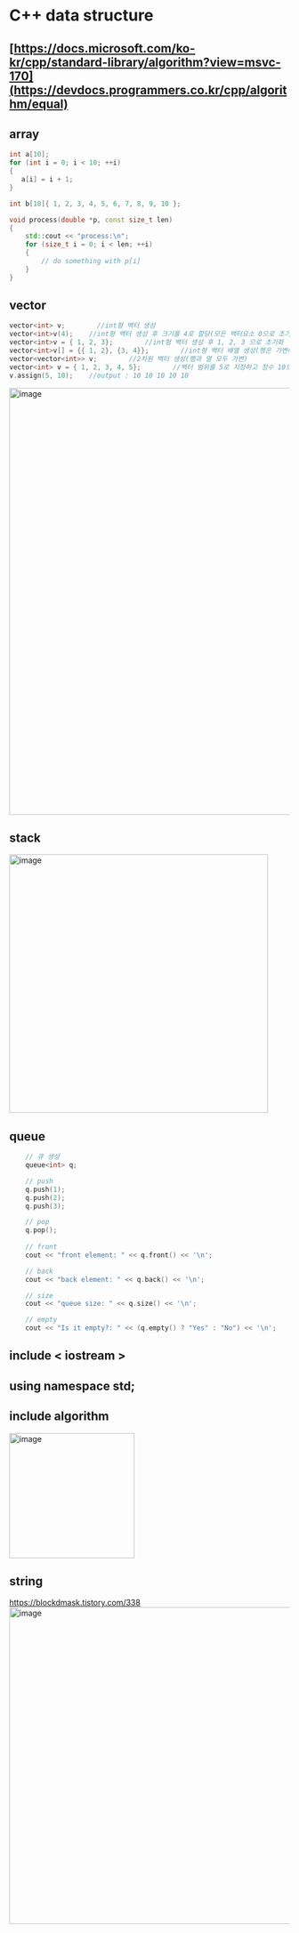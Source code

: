 # C++ data structure
[https://docs.microsoft.com/ko-kr/cpp/standard-library/algorithm?view=msvc-170](https://devdocs.programmers.co.kr/cpp/algorithm/equal)
-------------
## array
``` C++
int a[10];
for (int i = 0; i < 10; ++i)
{
   a[i] = i + 1;
}

int b[10]{ 1, 2, 3, 4, 5, 6, 7, 8, 9, 10 };
```

``` C++
void process(double *p, const size_t len)
{
    std::cout << "process:\n";
    for (size_t i = 0; i < len; ++i)
    {
        // do something with p[i]
    }
}
```

## vector
``` c++
vector<int> v;        //int형 백터 생성
vector<int>v(4);    //int형 백터 생성 후 크기를 4로 할당(모든 백터요소 0으로 초기화)
vector<int>v = { 1, 2, 3};        //int형 백터 생성 후 1, 2, 3 으로 초기화
vector<int>v[] = {{ 1, 2}, {3, 4}};        //int형 백터 배열 생성(행은 가변이지만 열은 고정)
vector<vector<int>> v;        //2차원 백터 생성(행과 열 모두 가변)
vector<int> v = { 1, 2, 3, 4, 5};        //백터 범위를 5로 지정하고 정수 10으로 초기화
v.assign(5, 10);    //output : 10 10 10 10 10
```
<img width="768" alt="image" src="https://user-images.githubusercontent.com/43405887/173032110-47867d48-ae3e-4c1f-a124-fa28a76355d0.png">


## stack
<img width="465" alt="image" src="https://user-images.githubusercontent.com/43405887/173053433-9a571214-d60f-4f74-b924-914c8ccc4b85.png">

## queue
``` C++
	// 큐 생성
	queue<int> q;

	// push
	q.push(1);
	q.push(2);
	q.push(3);

	// pop
	q.pop();
   
	// front
	cout << "front element: " << q.front() << '\n';

	// back
	cout << "back element: " << q.back() << '\n';

	// size
	cout << "queue size: " << q.size() << '\n';

	// empty
	cout << "Is it empty?: " << (q.empty() ? "Yes" : "No") << '\n';
```

## include < iostream >
## using namespace std;

## include algorithm
<img width="225" alt="image" src="https://user-images.githubusercontent.com/43405887/173053697-80fc5919-d369-4bb8-abb5-7d5bee3ba481.png">


## string
https://blockdmask.tistory.com/338
<img width="570" alt="image" src="https://user-images.githubusercontent.com/43405887/173056405-021178aa-c419-441c-9729-1019acc8360f.png">

